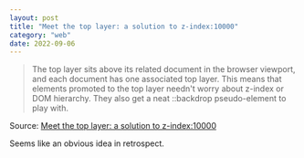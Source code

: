 ```yaml
---
layout: post
title: "Meet the top layer: a solution to z-index:10000"
category: "web"
date: 2022-09-06
---
```


>The top layer sits above its related document in the browser viewport, and each document has one associated top layer. This means that elements promoted to the top layer needn't worry about z-index or DOM hierarchy. They also get a neat ::backdrop pseudo-element to play with. 

Source: [Meet the top layer: a solution to z-index:10000](https://developer.chrome.com/blog/what-is-the-top-layer/)

Seems like an obvious idea in retrospect.
